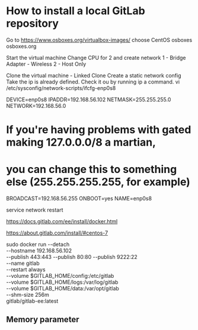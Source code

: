 # How to install a local GitLab repository
Go to https://www.osboxes.org/virtualbox-images/ choose CentOS  osboxes osboxes.org

Start the virtual machine 
Change CPU for 2 and create network 
1 - Bridge Adapter - Wireless
2 - Host Only

Clone the virtual machine - Linked Clone
Create a static network config
Take the ip is already defined. Check it ou by running ip a command.
vi /etc/sysconfig/network-scripts/ifcfg-enp0s8


DEVICE=enp0s8
IPADDR=192.168.56.102
NETMASK=255.255.255.0
NETWORK=192.168.56.0
# If you're having problems with gated making 127.0.0.0/8 a martian,
# you can change this to something else (255.255.255.255, for example)
BROADCAST=192.168.56.255
ONBOOT=yes
NAME=enp0s8

service network restart

https://docs.gitlab.com/ee/install/docker.html

https://about.gitlab.com/install/#centos-7

sudo docker run --detach \
--hostname 192.168.56.102 \
--publish 443:443 --publish 80:80 --publish 9222:22 \
--name gitlab \
--restart always \
--volume $GITLAB_HOME/config:/etc/gitlab \
--volume $GITLAB_HOME/logs:/var/log/gitlab \
--volume $GITLAB_HOME/data:/var/opt/gitlab \
--shm-size 256m \
gitlab/gitlab-ee:latest

## Memory parameter   